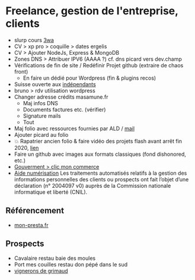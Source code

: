 # Freelance, gestion de l'entreprise, clients

- slurp cours [3wa](https://e.3wa.fr/user/profile.php?id=2257)
- CV > xp pro > coquille > dates ergelis
- CV > Ajouter NodeJs, Express & MongoDB
- Zones DNS > Attribuer IPV6 (AAAA ?) cf. dns picard vers dev.champ
- Vérifications de fin de site / Redéfinir Projet github (extraire de chaos front)
  - En faire un dédié pour Wordpress (fin & plugins recos)
- Suisse ouverte aux [indépendants](https://www.indep-it.ch/fr/)
- bruno > rdv utilisation wordpress
- Changer adresse crédits masamune.fr
  - Maj infos DNS
  - Documents factures etc. (vérifier)
  - Signature mails
  - Tout
- Maj folio avec ressources fournies par ALD / [mail](https://mail.google.com/mail/u/0/#inbox/QgrcJHsHpqdCRqsjhBkfHSnLRzQFrCKhXSv)
- Ajouter picard au folio
- 💥 Rapatrier ancien folio & faire vidéo des projets flash avant arrêt fin 2020, [lien](http://stusavais.free.fr/folio/)
- Faire un github avec images aux formats classiques (fond dishonored, etc.)
- [Gouverment > clic mon commerce](https://www.clique-mon-commerce.gouv.fr/)
- [Aide numérisation](https://www.auto-entrepreneur.fr/actualite/aide-numerisation-suite-au-confinement-comment-faire-son-site-internet-pour-vendre-en-ligne/)
  Les traitements automatisés relatifs à la gestion des informations personnelles des clients ou prospects ont fait l’objet d’une déclaration (n° 2004097 v0) auprès de la Commission nationale informatique et liberté (CNIL).

## Référencement

- [mon-presta.fr](https://mon-presta.fr/)

## Prospects

- Cavalaire restau baie des moules
- Port mes couilles restau don pépé dans le sud
- [vignerons de grimaud](https://www.vigneronsdegrimaud.com/)
